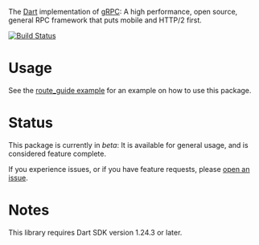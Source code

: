 The [Dart](https://www.dartlang.org/) implementation of
[gRPC](https://grpc.io/): A high performance, open source, general RPC framework that puts mobile and HTTP/2 first.

[![Build Status](https://travis-ci.org/dart-lang/grpc-dart.svg?branch=master)](https://travis-ci.org/dart-lang/grpc-dart)

# Usage

See the [route_guide example](example/route_guide/) for an example on how to
use this package.

# Status

This package is currently in *beta*: It is available for general usage,
and is considered feature complete.

If you experience issues, or if you have feature requests,
please [open an issue](https://github.com/dart-lang/grpc-dart/issues).

# Notes

This library requires Dart SDK version 1.24.3 or later.
